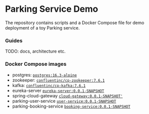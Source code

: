 # Parking Service Demo
The repository contains scripts and a Docker Compose file for demo deployment of a toy Parking service.

### Guides
TODO: docs, architecture etc.

### Docker Compose images
* postgres: [`postgres:16.3-alpine`](https://hub.docker.com/_/postgres)
* zookeeper: [`confluentinc/cp-zookeeper:7.6.1`](https://hub.docker.com/r/confluentinc/cp-zookeeper)
* kafka: [`confluentinc/cp-kafka:7.6.1`](https://hub.docker.com/r/confluentinc/cp-kafka)
* eureka-server [`eureka-server:0.0.1-SNAPSHOT`](https://github.com/AlexCyclone/eureka-server)
* spring-cloud-gateway [`cloud-gateway:0.0.1-SNAPSHOT'`](https://github.com/AlexCyclone/spring-cloud-gateway)
* parking-user-service [`user-service:0.0.1-SNAPSHOT`](https://github.com/AlexCyclone/parking-user-service)
* parking-booking-service [`booking-service:0.0.1-SNAPSHOT`](https://github.com/AlexCyclone/parking-booking-service)
